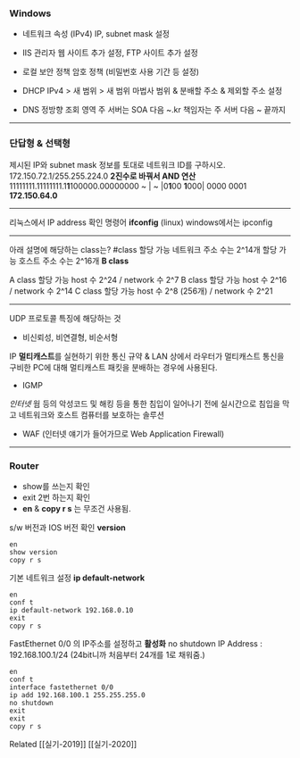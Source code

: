 ### Windows

- 네트워크 속성 (IPv4)
IP, subnet mask 설정

- IIS 관리자
웹 사이트 추가 설정, FTP 사이트 추가 설정

- 로컬 보안 정책
암호 정책 (비밀번호 사용 기간 등 설정)

- DHCP
IPv4 > 새 범위 > 새 범위 마법사
범위 & 분배할 주소 & 제외할 주소 설정

- DNS
정방향 조회 영역
주 서버는 SOA 다음 ~.kr
책임자는 주 서버 다음 ~ 끝까지

---
### 단답형 & 선택형

제시된 IP와 subnet mask 정보를 토대로 네트워크 ID를 구하시오.
172.150.72.1/255.255.224.0
**2진수로 바꿔서 AND 연산**
11111111.11111111.1**1**100000.00000000
~ | ~ |0**1**00 **1**000| 0000 0001
**172.150.64.0**

---
리눅스에서 IP address 확인 명령어
**ifconfig** (linux)
windows에서는 ipconfig

---
아래 설명에 해당하는 class는? #class 
할당 가능 네트워크 주소 수는 2^14개
할당 가능 호스트 주소 수는 2^16개
**B class**

A class 할당 가능 host 수 2^24 / network 수 2^7
B class 할당 가능 host 수 2^16 / network 수 2^14
C class 할당 가능 host 수 2^8 (256개) / network 수 2^21

---

UDP 프로토콜 특징에 해당하는 것
- 비신뢰성, 비연결형, 비순서형

IP **멀티캐스트**를 실현하기 위한 통신 규약 & LAN 상에서 라우터가 멀티캐스트 통신을 구비한 PC에 대해 멀티캐스트 패킷을 분배하는 경우에 사용된다.
- IGMP

*인터넷* 웜 등의 악성코드 및 해킹 등을 통한 침입이 일어나기 전에 실시간으로 침입을 막고 네트워크와 호스트 컴퓨터를 보호하는 솔루션
- WAF (인터넷 얘기가 들어가므로 Web Application Firewall)

---
### Router
- show를 쓰는지 확인
- exit 2번 하는지 확인
- **en** & **copy r s** 는 무조건 사용됨.

s/w 버전과 IOS 버전 확인 **version**
```
en
show version
copy r s
```

기본 네트워크 설정 **ip default-network**
```
en
conf t
ip default-network 192.168.0.10
exit
copy r s
```

FastEthernet 0/0 의 IP주소를 설정하고 **활성화** no shutdown
IP Address : 192.168.100.1/24 (24bit니까 처음부터 24개를 1로 채워줌.)
```
en
conf t
interface fastethernet 0/0
ip add 192.168.100.1 255.255.255.0
no shutdown
exit
exit
copy r s
```

Related
[[실기-2019]]
[[실기-2020]]